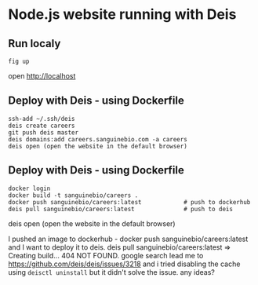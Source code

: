 # Node.js website running with Deis

## Run localy

    fig up

open [http://localhost](http://localhost)

## Deploy with Deis - using Dockerfile

    ssh-add ~/.ssh/deis
    deis create careers
    git push deis master
    deis domains:add careers.sanguinebio.com -a careers
    deis open (open the website in the default browser)

## Deploy with Deis - using Dockerfile

    docker login
    docker build -t sanguinebio/careers .
    docker push sanguinebio/careers:latest            # push to dockerhub
    deis pull sanguinebio/careers:latest              # push to deis

deis open (open the website in the default browser)


I pushed an image to dockerhub - docker push sanguinebio/careers:latest and I want to deploy it to deis. deis pull sanguinebio/careers:latest => Creating build... 404 NOT FOUND. google search lead me to https://github.com/deis/deis/issues/3218 and i tried disabling the cache using `deisctl uninstall` but it didn't solve the issue. any ideas?
